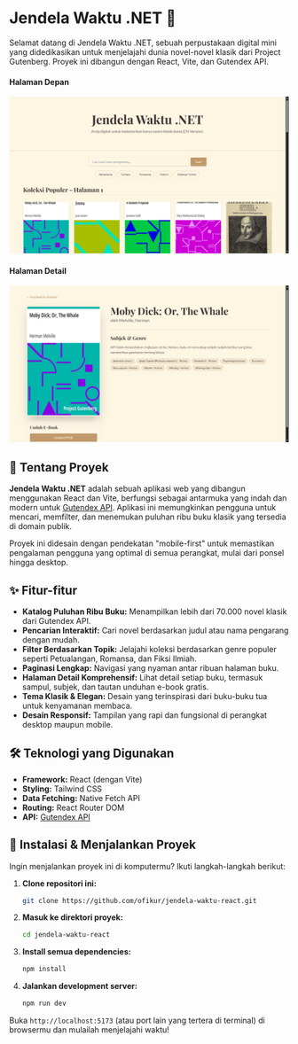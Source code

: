 # Jendela Waktu .NET 📖

Selamat datang di Jendela Waktu .NET, sebuah perpustakaan digital mini yang didedikasikan untuk menjelajahi dunia novel-novel klasik dari Project Gutenberg. Proyek ini dibangun dengan React, Vite, dan Gutendex API.

#### Halaman Depan
![Jendela Waktu Screenshot](screenshot/halaman-depan.png)

#### Halaman Detail
![Jendela Waktu Screenshot](screenshot/halaman-detail.png)

## 📖 Tentang Proyek 

**Jendela Waktu .NET** adalah sebuah aplikasi web yang dibangun menggunakan React dan Vite, berfungsi sebagai antarmuka yang indah dan modern untuk [Gutendex API](https://gutendex.com/). Aplikasi ini memungkinkan pengguna untuk mencari, memfilter, dan menemukan puluhan ribu buku klasik yang tersedia di domain publik. 

Proyek ini didesain dengan pendekatan "mobile-first" untuk memastikan pengalaman pengguna yang optimal di semua perangkat, mulai dari ponsel hingga desktop.

## ✨ Fitur-fitur

-   **Katalog Puluhan Ribu Buku:** Menampilkan lebih dari 70.000 novel klasik dari Gutendex API.
-   **Pencarian Interaktif:** Cari novel berdasarkan judul atau nama pengarang dengan mudah.
-   **Filter Berdasarkan Topik:** Jelajahi koleksi berdasarkan genre populer seperti Petualangan, Romansa, dan Fiksi Ilmiah.
-   **Paginasi Lengkap:** Navigasi yang nyaman antar ribuan halaman buku.
-   **Halaman Detail Komprehensif:** Lihat detail setiap buku, termasuk sampul, subjek, dan tautan unduhan e-book gratis.
-   **Tema Klasik & Elegan:** Desain yang terinspirasi dari buku-buku tua untuk kenyamanan membaca.
-   **Desain Responsif:** Tampilan yang rapi dan fungsional di perangkat desktop maupun mobile.

## 🛠️ Teknologi yang Digunakan

-   **Framework:** React (dengan Vite)
-   **Styling:** Tailwind CSS
-   **Data Fetching:** Native Fetch API
-   **Routing:** React Router DOM
-   **API:** [Gutendex API](https://gutendex.com/)

## 🚀 Instalasi & Menjalankan Proyek

Ingin menjalankan proyek ini di komputermu? Ikuti langkah-langkah berikut:

1.  **Clone repositori ini:**
    ```sh
    git clone https://github.com/ofikur/jendela-waktu-react.git
    ```

2.  **Masuk ke direktori proyek:**
    ```sh
    cd jendela-waktu-react
    ```

3.  **Install semua dependencies:**
    ```sh
    npm install
    ```

4.  **Jalankan development server:**
    ```sh
    npm run dev
    ```

Buka `http://localhost:5173` (atau port lain yang tertera di terminal) di browsermu dan mulailah menjelajahi waktu!